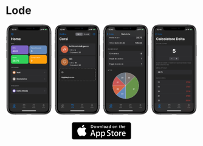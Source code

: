 # Lode

![complete](img/complete.png)

<p align="center">
<a href="https://apps.apple.com/us/app/lode/id1513841417">
<img src="img/appstore.png" height="50px" />
</a>
</p>